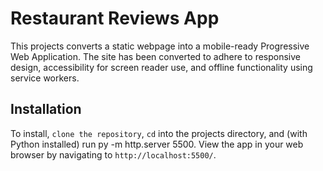 # Restaurant Reviews App

This projects converts a static webpage into a mobile-ready Progressive Web Application. The site has been converted to adhere to responsive design, accessibility for screen reader use, and offline functionality using service workers.

## Installation

To install, `clone the repository`, `cd` into the projects directory, and (with Python installed) run py -m http.server 5500.
View the app in your web browser by navigating to `http://localhost:5500/`.
